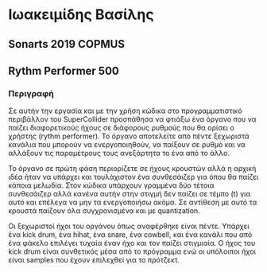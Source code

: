 # Ιωακειμίδης Βασίλης 
## Sonarts 2019 COPMUS
## Rythm Performer 500


### Περιγραφή 
Σε αυτήν την εργασία και με την χρήση κώδικα στο προγραμματιστικό περιβάλλον του SuperCollider προσπάθησα να φτιάξω ένα όργανο που να παίζει διαφορετικούς ήχους σε διάφορους ρυθμούς που θα ορίσει ο χρήστης (rythm performer). Το όργανο αποτελείτε από πέντε ξεχωριστά κανάλια που μπορούν να ενεργοποιηθούν, να παίξουν σε ρυθμό και να αλλάξουν τις παραμέτρους τους ανεξάρτητα το ένα από το άλλο.  

Το όργανο σε πρώτη φάση περιορίζετε σε ήχους κρουστών αλλά η αρχική ιδέα ήταν να υπάρχει και τουλάχιστον ένα συνθεσάιζερ για όπου θα παίζει κάποια μελωδία. Στον κώδικα υπάρχουν γραμμένα δύο τέτοια συνθεσάιζερ αλλά κανένα αυτήν στην στιγμή δεν παίζει σε τέμπο (t) για αυτό και επέλεγα να μην τα ενεργοποιήσω ακόμα. Σε αντίθεση με αυτό τα κρουστά παίζουν όλα συγχρονισμένα και με quantization. 

Οι ξεχωριστοί ήχοι του οργάνου όπως αναφέρθηκε είναι πέντε. Υπάρχει ένα kick drum, ένα hihat, ένα snare, ένα cowbell, και ένα κανάλι που από ένα φάκελο επιλέγει τυχαία έναν ήχο και τον παίζει στιγμιαία. Ο ήχος του kick drum είναι συνθετικός μέσα από το πρόγραμμα ενώ οι υπόλοιποι ήχοι είναι samples που έχουν επιλεχθεί για το πρότζεκτ.
